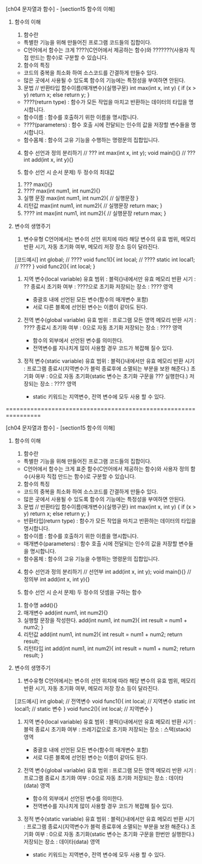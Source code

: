 [ch04 문자열과 함수] - [section15 함수의 이해]

01. 함수의 이해
	1. 함수란
	- 특별한 기능을 위해 만들어진 프로그램 코드들의 집합이다.
	- C언어에서 함수는 크게 ????(C언어에서 제공하는 함수)와 ???????(사용자 직접 만드는 함수)로 구분할 수 있습니다.
	
	2. 함수의 특징
	- 코드의 중복을 최소화 하여 소스코드를 간결하게 만들수 있다.
	- 많은 곳에서 사용될 수 있도록 함수의 기능에는 특정성을 부여하면 안된다.
	
	3. 문법
	// 반환타입 함수이름(매개변수){실행구문}
	int max(int x, int y) {
		if (x > y)
			return x;
		else
			return y;
	}
	
	- ????(return type) : 함수가 모든 작업을 마치고 반환하는 데이터의 타입을 명시합니다.
	- 함수이름 : 함수를 호출하기 위한 이름을 명시합니다.
	- ????(parameters) : 함수 호출 시에 전달되는 인수의 값을 저장할 변수들을 명시합니다.
	- 함수몸체 : 함수의 고유 기능을 수행하는 명령문의 집합입니다.
	
	4. 함수 선언과 정의 분리하기
	// ???
	int max(int x, int y);
	void main(){}
	// ???
	int add(int x, int y){}
	
	5. 함수 선언 시 순서
	문제) 두 정수의 최대값
	1) ???
		max(){}
	2) ????
		max(int num1, int num2){}
	3) 실행 문장
		max(int num1, int num2){
			// 실행문장
		}
	4) 리턴값
		max(int num1, int num2){
			// 실행문장
			return max;
		}
	5) ????
		int max(int num1, int num2){
			// 실행문장
			return max;
		}	
	
02. 변수의 생명주기
	1. 변수유형
	C언어에서는 변수의 선언 위치에 따라 해당 변수의 유효 범위, 메모리 반환 시기, 자동 초기화 여부, 메모리 저장 장소 등이 달라진다.
	
	[코드예시]
	int global;				// ????
	void func1(){
		int local;			// ????
		static int local1;	// ????
	}
	void func2(){
		int local;
	}
	
	1) 지역 변수(local variable)
		유효 범위			: 블럭{}내에서만 유효
		메모리 반환 시기	: ?? 종료시
		초기화 여부		: ????으로 초기화
		저장되는 장소		: ???? 영역
		- 중괄호 내에 선언된 모든 변수(함수의 매개변수 포함)
		- 서로 다른 블록에 선언된 변수는 이름이 같아도 된다.
	
	2) 전역 변수(global variable)
		유효 범위			: 프로그램 모든 영역
		메모리 반환 시기	: ???? 종료시
		초기화 여부		: 0으로 자동 초기화
		저장되는 장소		: ???? 영역
		- 함수의 외부에서 선언된 변수를 의미한다.
		- 전역변수를 지나치게 많이 사용할 경우 코드가 복잡해 질수 있다.
	
	3) 정적 변수(static variable)
		유효 범위			: 블럭{}내에서만 유효
		메모리 반환 시기	: 프로그램 종료시(지역변수가 블럭 종료후에 소멸되는 부분을 보완 해준다.)
		초기화 여부		: 0으로 자동 초기화(static 변수는 초기화 구문을 ??? 실행한다.)
		저장되는 장소		: ???? 영역	
		- static 키워드는 지역변수, 전역 변수에 모두 사용 할 수 있다.	

		
================================================================


[ch04 문자열과 함수] - [section15 함수의 이해]

01. 함수의 이해
	1. 함수란
	- 특별한 기능을 위해 만들어진 프로그램 코드들의 집합이다.
	- C언어에서 함수는 크게 표준 함수(C언어에서 제공하는 함수)와 사용자 정의 함수(사용자 직접 만드는 함수)로 구분할 수 있습니다.
	
	2. 함수의 특징
	- 코드의 중복을 최소화 하여 소스코드를 간결하게 만들수 있다.
	- 많은 곳에서 사용될 수 있도록 함수의 기능에는 특정성을 부여하면 안된다.
	
	3. 문법
	// 반환타입 함수이름(매개변수){실행구문}
	int max(int x, int y) {
		if (x > y)
			return x;
		else
			return y;
	}
	
	- 반환타입(return type) : 함수가 모든 작업을 마치고 반환하는 데이터의 타입을 명시합니다.
	- 함수이름 : 함수를 호출하기 위한 이름을 명시합니다.
	- 매개변수(parameters) : 함수 호출 시에 전달되는 인수의 값을 저장할 변수들을 명시합니다.
	- 함수몸체 : 함수의 고유 기능을 수행하는 명령문의 집합입니다.
	
	4. 함수 선언과 정의 분리하기
	// 선언부
	int add(int x, int y);
	void main(){}
	// 정의부
	int add(int x, int y){}
	
	5. 함수 선언 시 순서
	문제) 두 정수의 덧셈을 구하는 함수
	1) 함수명
		add(){}
	2) 매개변수
		add(int num1, int num2){}
	3) 실행할 문장을 작성한다.
		add(int num1, int num2){
			int result = num1 + num2;
		}
	4) 리턴값
		add(int num1, int num2){
			int result = num1 + num2;
			return result;
	5) 리턴타입
		int add(int num1, int num2){
			int result = num1 + num2;
			return result;
		}		
	
02. 변수의 생명주기
	1. 변수유형
	C언어에서는 변수의 선언 위치에 따라 해당 변수의 유효 범위, 메모리 반환 시기, 자동 초기화 여부, 메모리 저장 장소 등이 달라진다.
	
	[코드예시]
	int global;				// 전역변수
	void func1(){
		int local;			// 지역변수
		static int local1;	// static 변수
	}
	void func2(){
		int local;			// 지역변수
	}
	
	1) 지역 변수(local variable)
		유효 범위			: 블럭{}내에서만 유효
		메모리 반환 시기	: 블럭 종료시
		초기화 여부		: 쓰레기값으로 초기화
		저장되는 장소		: 스택(stack) 영역
		- 중괄호 내에 선언된 모든 변수(함수의 매개변수 포함)
		- 서로 다른 블록에 선언된 변수는 이름이 같아도 된다.
	
	2) 전역 변수(global variable)
		유효 범위			: 프로그램 모든 영역
		메모리 반환 시기	: 프로그램 종료시
		초기화 여부		: 0으로 자동 초기화
		저장되는 장소		: 데이타(data) 영역
		- 함수의 외부에서 선언된 변수를 의미한다.
		- 전역변수를 지나치게 많이 사용할 경우 코드가 복잡해 질수 있다.
	
	3) 정적 변수(static variable)
		유효 범위			: 블럭{}내에서만 유효
		메모리 반환 시기	: 프로그램 종료시(지역변수가 블럭 종료후에 소멸되는 부분을 보완 해준다.)
		초기화 여부		: 0으로 자동 초기화(static 변수는 초기화 구문을 한번만 실행한다.)
		저장되는 장소		: 데이타(data) 영역	
		- static 키워드는 지역변수, 전역 변수에 모두 사용 할 수 있다.
